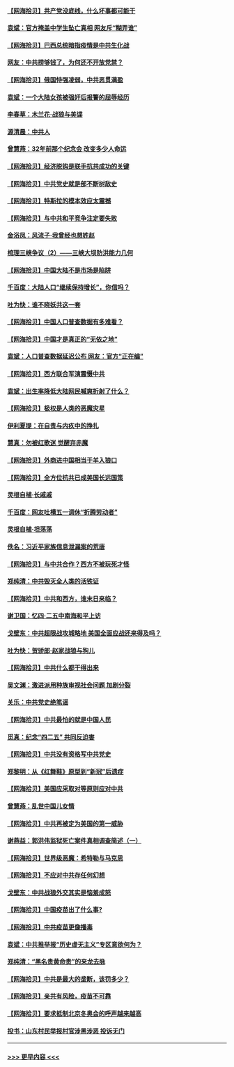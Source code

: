 #### [【网海拾贝】共产党没底线，什么坏事都可能干](../pages/nsc993/n12942090.md?t=05122202) 
#### [袁斌：官方掩盖中学生坠亡真相 网友斥“糊弄谁”](../pages/nsc993/n12942029.md?t=05122202) 
#### [【网海拾贝】巴西总统暗指疫情是中共生化战](../pages/nsc993/n12938999.md?t=05122202) 
#### [网友：中共捞够钱了，为何还不开放党禁？](../pages/nsc993/n12938952.md?t=05122202) 
#### [【网海拾贝】俄国恃强凌弱，中共恶贯满盈](../pages/nsc993/n12936626.md?t=05122202) 
#### [袁斌：一个大陆女孩被强奸后报警的屈辱经历](../pages/nsc993/n12936547.md?t=05122202) 
#### [李春草：木兰花·战狼与美谍](../pages/nsc993/n12935995.md?t=05122202) 
#### [源清晨：中共人](../pages/nsc993/n12935589.md?t=05122202) 
#### [曾慧燕：32年前那个纪念会 改变多少人命运](../pages/nsc993/n12934233.md?t=05122202) 
#### [【网海拾贝】经济脱钩是联手抗共成功的关键](../pages/nsc993/n12934176.md?t=05122202) 
#### [【网海拾贝】中共党史就是部不断树敌史](../pages/nsc993/n12932844.md?t=05122202) 
#### [【网海拾贝】特斯拉的模本效应太震撼](../pages/nsc993/n12925626.md?t=05122202) 
#### [【网海拾贝】与中共和平竞争注定要失败](../pages/nsc993/n12923326.md?t=05122202) 
#### [金浴凤：风流子‧我曾经也想姓赵](../pages/nsc993/n12920911.md?t=05122202) 
#### [梳理三峡争议（2）——三峡大坝防洪能力几何](../pages/nsc993/n12920173.md?t=05122202) 
#### [【网海拾贝】中国大陆不是市场是陷阱](../pages/nsc993/n12920143.md?t=05122202) 
#### [千百度：大陆人口“继续保持增长”，你信吗？](../pages/nsc993/n12918946.md?t=05122202) 
#### [吐为快：谁不晓妖共这一套](../pages/nsc993/n12918941.md?t=05122202) 
#### [【网海拾贝】中国人口普查数据有多难看？](../pages/nsc993/n12917822.md?t=05122202) 
#### [【网海拾贝】中国才是真正的“无依之地”](../pages/nsc993/n12915845.md?t=05122202) 
#### [袁斌：人口普查数据延迟公布 网友：官方“正在编”](../pages/nsc993/n12915748.md?t=05122202) 
#### [【网海拾贝】西方联合军演震慑中共](../pages/nsc993/n12913466.md?t=05122202) 
#### [袁斌：出生率降低大陆网民喊爽折射了什么？](../pages/nsc993/n12913365.md?t=05122202) 
#### [【网海拾贝】极权是人类的恶魔灾星](../pages/nsc993/n12910697.md?t=05122202) 
#### [伊利夏提：在自责与内疚中的挣扎](../pages/nsc993/n12910493.md?t=05122202) 
#### [慧真：勿被红歌迷 觉醒弃赤魔](../pages/nsc993/n12910485.md?t=05122202) 
#### [【网海拾贝】外商进中国相当于羊入狼口](../pages/nsc993/n12908274.md?t=05122202) 
#### [【网海拾贝】全方位抗共已成美国长远国策](../pages/nsc993/n12906878.md?t=05122202) 
#### [灵根自植‧长戚戚](../pages/nsc993/n12905585.md?t=05122202) 
#### [千百度：网友吐槽五一调休“折腾劳动者”](../pages/nsc993/n12905934.md?t=05122202) 
#### [灵根自植‧坦荡荡](../pages/nsc993/n12905562.md?t=05122202) 
#### [佚名：习近平家族信息泄漏案的荒唐](../pages/nsc993/n12904705.md?t=05122202) 
#### [【网海拾贝】与中共合作？西方不被玩死才怪](../pages/nsc993/n12903873.md?t=05122202) 
#### [郑纯清：中共毁灭全人类的活铁证](../pages/nsc993/n12903785.md?t=05122202) 
#### [【网海拾贝】中共和西方，谁末日来临？](../pages/nsc993/n12903482.md?t=05122202) 
#### [谢卫国：忆四‧二五中南海和平上访](../pages/nsc993/n12902192.md?t=05122202) 
#### [戈壁东：中共超限战攻城略地 美国全面应战还来得及吗？](../pages/nsc993/n12902297.md?t=05122202) 
#### [吐为快：贺骄郎‧赵家战狼与狗儿](../pages/nsc993/n12902280.md?t=05122202) 
#### [【网海拾贝】中共什么都干得出来](../pages/nsc993/n12897500.md?t=05122202) 
#### [吴文渊：激进派用种族审视社会问题 加剧分裂](../pages/nsc993/n12893881.md?t=05122202) 
#### [关乐：中共党史绝笔谣](../pages/nsc993/n12897270.md?t=05122202) 
#### [【网海拾贝】中共最怕的就是中国人民](../pages/nsc993/n12894705.md?t=05122202) 
#### [觅真：纪念“四二五” 共同反迫害](../pages/nsc993/n12894553.md?t=05122202) 
#### [【网海拾贝】中共没有资格写中共党史](../pages/nsc993/n12892231.md?t=05122202) 
#### [郑黎明：从《红舞鞋》原型到“新冠”后遗症](../pages/nsc993/n12890469.md?t=05122202) 
#### [【网海拾贝】美国应采取对等原则应对中共](../pages/nsc993/n12889176.md?t=05122202) 
#### [曾慧燕：乱世中国儿女情](../pages/nsc993/n12887931.md?t=05122202) 
#### [【网海拾贝】中共再被定为美国的第一威胁](../pages/nsc993/n12887580.md?t=05122202) 
#### [谢燕益：郭洪伟监狱死亡案件真相调查简述（一）](../pages/nsc993/n12885648.md?t=05122202) 
#### [【网海拾贝】世界级恶魔：希特勒与马克思](../pages/nsc993/n12884062.md?t=05122202) 
#### [【网海拾贝】不应对中共存任何幻想](../pages/nsc993/n12881460.md?t=05122202) 
#### [戈壁东：中共战狼外交其实是恼羞成怒](../pages/nsc993/n12880392.md?t=05122202) 
#### [【网海拾贝】中国疫苗出了什么事?](../pages/nsc993/n12879124.md?t=05122202) 
#### [【网海拾贝】中共疫苗更像播毒](../pages/nsc993/n12876631.md?t=05122202) 
#### [袁斌：中共推举报“历史虚无主义”专区意欲何为？](../pages/nsc993/n12876530.md?t=05122202) 
#### [郑纯清：“黑名贵黄命贵”的来龙去脉](../pages/nsc993/n12875589.md?t=05122202) 
#### [【网海拾贝】中共是最大的垄断，该罚多少？](../pages/nsc993/n12874006.md?t=05122202) 
#### [【网海拾贝】亲共有风险，疫苗不可靠](../pages/nsc993/n12872224.md?t=05122202) 
#### [【网海拾贝】要求抵制北京冬奥会的呼声越来越高](../pages/nsc993/n12868962.md?t=05122202) 
#### [投书：山东村民举报村官涉黑涉恶 投诉无门](../pages/nsc993/n12869726.md?t=05122202) 

----
#### [ >>> 更早内容 <<< ](../indexes/nsc993-earlier.md)
